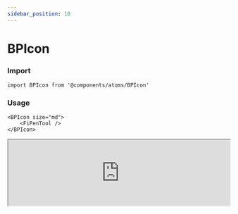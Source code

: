 ```yaml
---
sidebar_position: 10
---
```


# BPIcon

### Import

```tsx
import BPIcon from '@components/atoms/BPIcon'
```

### Usage 

```tsx
<BPIcon size="md">
    <FiPenTool />
</BPIcon>
```

<iframe width="100%" heigh="200px" src="https://ui-kit.blue-panda.dev/iframe.html?args=&id=atoms-bpicon--basic&viewMode=story" />


### Props 


| Prop | Default | Options |
| ----------- | ----------- | ----------- |
| variant | default | 'default' \| 'inverted' \| 'danger' \| 'cyber' \| 'caution' \| 'success' \| 'primary' \| 'secondary' \| 'accent' \| 'light' \| 'link’ | 
| size | md | 'xxs'  \| 'xs'   \| 's'  \| 'md'  \| 'lg'  \| 'xl' 
| hoverable | false | true \|   false 
| outlined | false | true \|   false 
| disabled | false | true \|   false 
| borderless | false | true \|   false 




Check more colors, statuses and styles at: 
<img src={'/img/sb.png'} style={{width: '15px'}} />

https://ui-kit.blue-panda.dev/?path=/story/atoms-bpicon--basic